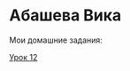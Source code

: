 # Абашева Вика

Мои домашние задания:


[Урок 12](https://abkhadeeva123.github.io/lesson12/ " - работа с репозиторием в Github")
